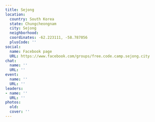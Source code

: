 ```yaml
---
title: Sejong
location:
  country: South Korea
  state: Chungcheongnam
  city: Sejong
  neighborhood: 
  coordinates: -62.223111, -58.787056
  plusCode: ''
social:
  name: Facebook page
  URL: https://www.facebook.com/groups/free.code.camp.sejong.city
chat:
  name: ''
  URL: ''
event:
  name: ''
  URL: ''
leaders:
- name: ''
  URL: ''
photos:
  old: 
  cover: ''
---
```

